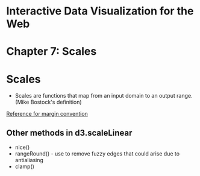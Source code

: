 # Interactive Data Visualization for the Web
# Chapter 7: Scales

# Scales
- Scales are functions that map from an input domain to an output range. (Mike Bostock's definition)

[Reference for margin convention](https://observablehq.com/@d3/margin-convention)

## Other methods in d3.scaleLinear
- nice()
- rangeRound() - use to remove fuzzy edges that could arise due to antialiasing
- clamp()